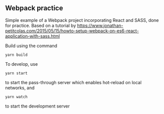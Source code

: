 ## Webpack practice

Simple example of a Webpack project incorporating React and SASS, done for practice. Based on a tutorial by https://www.jonathan-petitcolas.com/2015/05/15/howto-setup-webpack-on-es6-react-application-with-sass.html

Build using the command
```
yarn build
```

To develop, use
```
yarn start
```
to start the pass-through server which enables hot-reload on local networks, and
```
yarn watch
```
to start the development server
